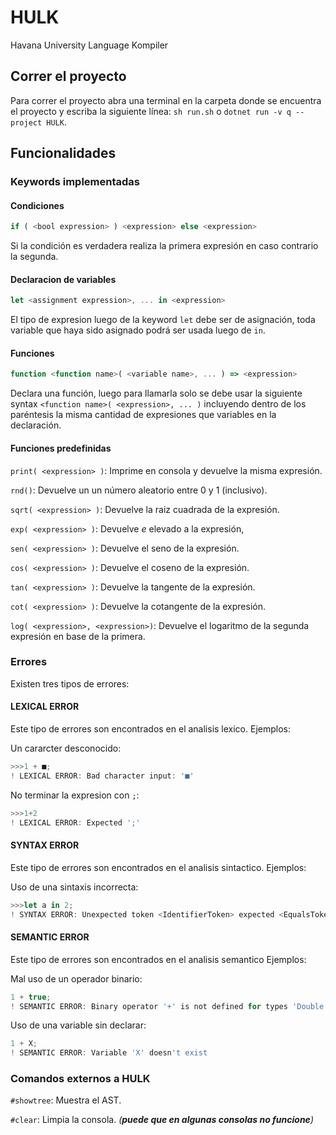 # HULK

Havana University Language Kompiler

## Correr el proyecto

Para correr el proyecto abra una terminal en la carpeta donde se encuentra el proyecto y escriba la siguiente línea: `sh run.sh` o `dotnet run -v q --project HULK`.

## Funcionalidades

### Keywords implementadas

#### Condiciones

```js
if ( <bool expression> ) <expression> else <expression>
```

Si la condición es verdadera realiza la primera expresión en caso contrario la segunda.


#### Declaracion de variables

```js
let <assignment expression>, ... in <expression>
```

El tipo de expresion luego de la keyword `let` debe ser de asignación, toda variable que haya sido asignado podrá ser usada luego de `in`.

#### Funciones

```js
function <function name>( <variable name>, ... ) => <expression>
```

Declara una función, luego para llamarla solo se debe usar la siguiente syntax `<function name>( <expression>, ... )` incluyendo dentro de los paréntesis la misma cantidad de expresiones que variables en la declaración.

#### Funciones predefinidas

`print( <expression> )`: Imprime en consola y devuelve la misma expresión.

`rnd()`: Devuelve un un número aleatorio entre 0 y 1 (inclusivo).

`sqrt( <expression> )`: Devuelve la raiz cuadrada de la expresión.

`exp( <expression> )`: Devuelve $e$ elevado a la expresión,

`sen( <expression> )`: Devuelve el seno de la expresión.

`cos( <expression> )`: Devuelve el coseno de la expresión.

`tan( <expression> )`: Devuelve la tangente de la expresión.

`cot( <expression> )`: Devuelve la cotangente de la expresión.

`log( <expression>, <expression>)`: Devuelve el logaritmo de la segunda expresión en base de la primera.

### Errores

Existen tres tipos de errores:

#### LEXICAL ERROR

Este tipo de errores son encontrados en el analisis lexico. Ejemplos:

Un cararcter desconocido:

```js
>>>1 + ■;
! LEXICAL ERROR: Bad character input: '■'
```

No terminar la expresion con `;`: 
```js
>>>1+2
! LEXICAL ERROR: Expected ';'
```

#### SYNTAX ERROR

Este tipo de errores son encontrados en el analisis sintactico.
Ejemplos:

Uso de una sintaxis incorrecta:

```js
>>>let a in 2;
! SYNTAX ERROR: Unexpected token <IdentifierToken> expected <EqualsToken>
```

#### SEMANTIC ERROR

Este tipo de errores son encontrados en el analisis semantico
Ejemplos:

Mal uso de un operador binario:

```js
1 + true;
! SEMANTIC ERROR: Binary operator '+' is not defined for types 'Double' and 'Bool'
```

Uso de una variable sin declarar:

```js
1 + X;
! SEMANTIC ERROR: Variable 'X' doesn't exist
```

### Comandos externos a **HULK**

`#showtree`:    Muestra el AST.

`#clear`:    Limpia la consola. _(**puede que en algunas consolas no funcione**)_
